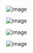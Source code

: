 

![image](https://github.com/scientyxx/UTS_Alpro3/assets/112847958/1251d76e-3d9b-4a7e-872f-1211c049e71f)




![image](https://github.com/scientyxx/UTS_Alpro3/assets/112847958/0cadaac0-df0d-43c2-8ee6-47c4f6a06578)

![image](https://github.com/scientyxx/UTS_Alpro3/assets/112847958/b1cac92b-9256-4b8e-9f5b-240fad62c65d)

![image](https://github.com/scientyxx/UTS_Alpro3/assets/112847958/e2aa8d03-424f-41b3-9866-c79d74e74ad4)


